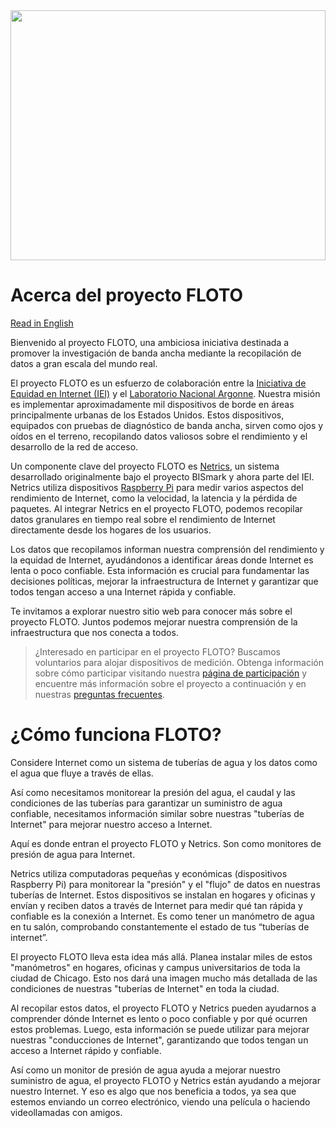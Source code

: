 <img src='https://internetequity.uchicago.edu/wp-content/uploads/2022/05/iStock-1254825733.jpg' height='400px' width='100%'>

# Acerca del proyecto FLOTO

[Read in English](https://internetequity.org/floto/)

Bienvenido al proyecto FLOTO, una ambiciosa iniciativa destinada a promover la investigación de banda ancha mediante la recopilación de datos a gran escala del mundo real.

El proyecto FLOTO es un esfuerzo de colaboración entre la [Iniciativa de Equidad en Internet (IEI)](https://internetequity.uchicago.edu/) y el [Laboratorio Nacional Argonne](https://www.anl.gov/). Nuestra misión es implementar aproximadamente mil dispositivos de borde en áreas principalmente urbanas de los Estados Unidos. Estos dispositivos, equipados con pruebas de diagnóstico de banda ancha, sirven como ojos y oídos en el terreno, recopilando datos valiosos sobre el rendimiento y el desarrollo de la red de acceso.

Un componente clave del proyecto FLOTO es [Netrics](https://github.com/internet-equity/netrics), un sistema desarrollado originalmente bajo el proyecto BISmark y ahora parte del IEI. Netrics utiliza dispositivos [Raspberry Pi](https://www.raspberrypi.com/products/raspberry-pi-4-model-b/) para medir varios aspectos del rendimiento de Internet, como la velocidad, la latencia y la pérdida de paquetes. Al integrar Netrics en el proyecto FLOTO, podemos recopilar datos granulares en tiempo real sobre el rendimiento de Internet directamente desde los hogares de los usuarios.

Los datos que recopilamos informan nuestra comprensión del rendimiento y la equidad de Internet, ayudándonos a identificar áreas donde Internet es lenta o poco confiable. Esta información es crucial para fundamentar las decisiones políticas, mejorar la infraestructura de Internet y garantizar que todos tengan acceso a una Internet rápida y confiable.

Te invitamos a explorar nuestro sitio web para conocer más sobre el proyecto FLOTO. Juntos podemos mejorar nuestra comprensión de la infraestructura que nos conecta a todos.

> ¿Interesado en participar en el proyecto FLOTO? Buscamos voluntarios para alojar dispositivos de medición. Obtenga información sobre cómo participar visitando nuestra [página de participación](https://internetequity.org/floto/participate-es.html) y encuentre más información sobre el proyecto a continuación y en nuestras [preguntas frecuentes](https://internetequity.org/floto/faqs-es.html).

# ¿Cómo funciona FLOTO?

Considere Internet como un sistema de tuberías de agua y los datos como el agua que fluye a través de ellas.

Así como necesitamos monitorear la presión del agua, el caudal y las condiciones de las tuberías para garantizar un suministro de agua confiable, necesitamos información similar sobre nuestras "tuberías de Internet" para mejorar nuestro acceso a Internet.

Aquí es donde entran el proyecto FLOTO y Netrics. Son como monitores de presión de agua para Internet.

Netrics utiliza computadoras pequeñas y económicas (dispositivos Raspberry Pi) para monitorear la "presión" y el "flujo" de datos en nuestras tuberías de Internet. Estos dispositivos se instalan en hogares y oficinas y envían y reciben datos a través de Internet para medir qué tan rápida y confiable es la conexión a Internet. Es como tener un manómetro de agua en tu salón, comprobando constantemente el estado de tus “tuberías de internet”.

El proyecto FLOTO lleva esta idea más allá. Planea instalar miles de estos "manómetros" en hogares, oficinas y campus universitarios de toda la ciudad de Chicago. Esto nos dará una imagen mucho más detallada de las condiciones de nuestras "tuberías de Internet" en toda la ciudad.

Al recopilar estos datos, el proyecto FLOTO y Netrics pueden ayudarnos a comprender dónde Internet es lento o poco confiable y por qué ocurren estos problemas. Luego, esta información se puede utilizar para mejorar nuestras "conducciones de Internet", garantizando que todos tengan un acceso a Internet rápido y confiable.

Así como un monitor de presión de agua ayuda a mejorar nuestro suministro de agua, el proyecto FLOTO y Netrics están ayudando a mejorar nuestro Internet. Y eso es algo que nos beneficia a todos, ya sea que estemos enviando un correo electrónico, viendo una película o haciendo videollamadas con amigos.